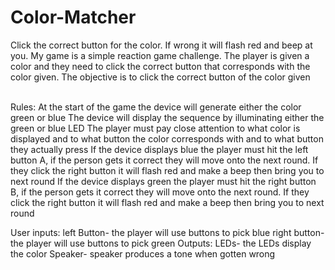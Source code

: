 # Color-Matcher
Click the correct button for the color. If wrong it will flash red and beep at you.
My game is a simple reaction game challenge. The player is given a color and they need to click the correct button that corresponds with the color given. The objective is to click the correct button of the color given


<br>Rules:
At the start of the game the device will generate either the color green or blue
The device will display the sequence by illuminating either the green or blue LED
The player must pay close attention to what color is displayed and to what button the color corresponds with and to what button they actually press
If the device displays blue the player must hit the left button A, if the person gets it correct they will move onto the next round. If they click the right button it will flash red and make a beep then bring you to next round
If the device displays green the player must hit the right button B, if the person gets it correct they will move onto the next round. If they click the right button it will flash red and make a beep then bring you to next round

User inputs:
left Button-  the player will use buttons to pick blue
right button- the player will use buttons to pick green
Outputs:
LEDs- the LEDs display the color
Speaker- speaker produces a tone when gotten wrong
